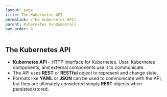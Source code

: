 ```yaml
---
layout: page
title: The Kubernetes API
permalink: /The Kubernetes API/
parent: Kubernetes Fundamentals
nav_order: 4
---
```


## The Kubernetes API

- **Kubernetes API** - HTTP interface for Kubernetes. User. Kubernetes components, and external components use it to communicate.
- The API uses **REST** or **RESTful** object to represent and change state.
- Formats like **YAML** or **JSON** can be used to communicate with the API, but they are ultimately considered simply **REST** objects when persisted/stored.
